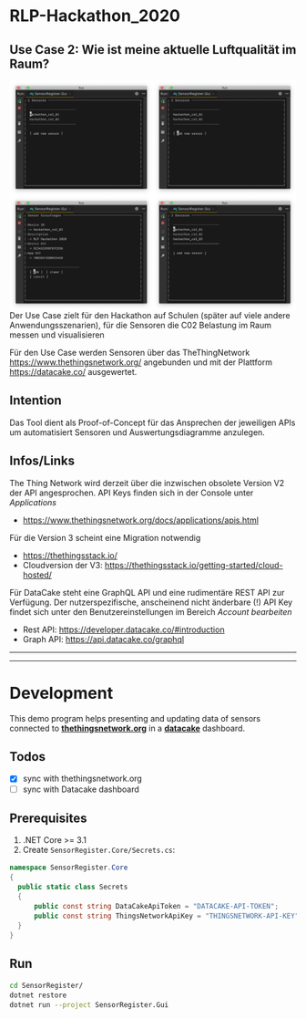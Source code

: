 # RLP-Hackathon_2020
## Use Case 2: Wie ist meine aktuelle Luftqualität im Raum?


<img src="./doc/img/menu_1.png" width="50%" style="float: left;"/>
<img src="./doc/img/menu_2.png" width="50%" style="float: left;"/>
<img src="./doc/img/menu_3.png" width="50%" style="float: left;"/>
<img src="./doc/img/menu_4.png" width="50%" style="float: left;"/>

Der Use Case zielt für den Hackathon auf Schulen (später auf viele andere Anwendungsszenarien), für die Sensoren die C02 Belastung im Raum messen und visualisieren

Für den Use Case werden Sensoren über das TheThingNetwork https://www.thethingsnetwork.org/ angebunden und mit der Plattform https://datacake.co/ ausgewertet.

## Intention
Das Tool dient als Proof-of-Concept für das Ansprechen der jeweiligen APIs um automatisiert Sensoren und Auswertungsdiagramme anzulegen.


## Infos/Links
The Thing Network wird derzeit über die inzwischen obsolete Version V2 der API angesprochen. API Keys finden sich in der Console unter _Applications_

* https://www.thethingsnetwork.org/docs/applications/apis.html


Für die Version 3 scheint eine Migration notwendig
    
* https://thethingsstack.io/
* Cloudversion der V3: https://thethingsstack.io/getting-started/cloud-hosted/

Für DataCake steht eine GraphQL API und eine rudimentäre REST API zur Verfügung. Der nutzerspezifische, anscheinend nicht änderbare (!) API Key findet sich unter 
den Benutzereinstellungen im Bereich _Account bearbeiten_

* Rest API: https://developer.datacake.co/#introduction
* Graph API: https://api.datacake.co/graphql 

---
---
# Development

This demo program helps presenting and updating data of sensors connected to [**thethingsnetwork.org**](https://www.thethingsnetwork.org/) in a [**datacake**](https://datacake.co/) dashboard.

## Todos
- [x] sync with thethingsnetwork.org
- [ ] sync with Datacake dashboard

## Prerequisites

1. .NET Core >= 3.1
2. Create `SensorRegister.Core/Secrets.cs`:
```cs
namespace SensorRegister.Core
{
  public static class Secrets
  {
      public const string DataCakeApiToken = "DATACAKE-API-TOKEN";
      public const string ThingsNetworkApiKey = "THINGSNETWORK-API-KEY";
  }
}
```

## Run
```bash
cd SensorRegister/
dotnet restore
dotnet run --project SensorRegister.Gui
```